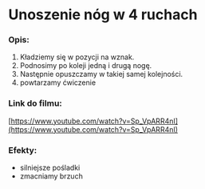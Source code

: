 # Unoszenie nóg w 4 ruchach

### Opis:
1. Kładziemy się w pozycji na wznak. 
2. Podnosimy po koleji jedną i drugą nogę. 
3. Następnie opuszczamy w takiej samej kolejności.
4. powtarzamy ćwiczenie

### Link do filmu:
[https://www.youtube.com/watch?v=Sp_VpARR4nI](https://www.youtube.com/watch?v=Sp_VpARR4nI)

### Efekty:
* silniejsze pośladki
* zmacniamy brzuch

